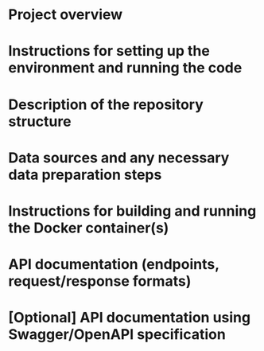 # Project overview

# Instructions for setting up the environment and running the code

# Description of the repository structure

# Data sources and any necessary data preparation steps

# Instructions for building and running the Docker container(s)

# API documentation (endpoints, request/response formats)

# [Optional] API documentation using Swagger/OpenAPI specification

